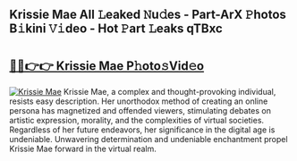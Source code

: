 ## Krissie Mae All 𝙻eaked 𝙽u𝚍es - Part-ArX 𝙿hotos B𝚒kini 𝚅𝚒deo - Hot 𝙿art 𝙻eaks qTBxc

# <h2><a href="http://ld0mh7t.urlbe.top/?page=Krissie+Mae">🔗🔗👉👉 Krissie Mae P𝚑oto𝚜Vid𝚎o</a></h2>

[![Krissie Mae](https://i.imgur.com/eBuTRDB.gif)](http://ld0mh7t.urlbe.top/?page=Krissie+Mae)
Krissie Mae, a complex and thought-provoking individual, resists easy description. Her unorthodox method of creating an online persona has magnetized and offended viewers, stimulating debates on artistic expression, morality, and the complexities of virtual societies. Regardless of her future endeavors, her significance in the digital age is undeniable. Unwavering determination and undeniable enchantment propel Krissie Mae forward in the virtual realm.
